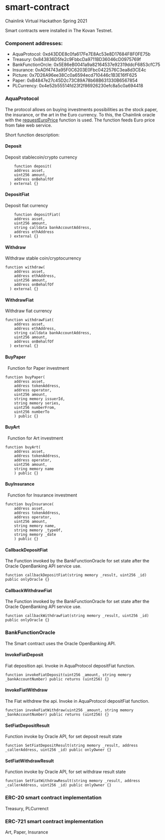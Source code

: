 # smart-contract

Chainlink Virtual Hackathon Spring 2021

Smart contracts were installed in The Kovan Testnet.

### Component addresses:
* AquaProtocol: 0xd43DDE8c0fa617Fe7E8Ac53e8D17684F8F0FE75b
* Treasury: 0x843836D5fe2c9FbbcDa9711BD36046cD0975769f
* BankFunctionOrcle: 0x5E86eB0041a9a82164537e92319ddcF6853cfC75
* Insurance: 0xADf4743a95F0C6203E0Fbc0422576C3ea8d3CE4c
* Picture: 0x7D26A96ee38Cc0a6594ecd710446c1B3E16fF625
* Paper: 0xB4847e27c45D2c73C89A78b68B631330B6567854
* PLCurrency: 0x4e52b55514fd23f2f86926230efc8a5c0a694418

### AquaProtocol

The protocol allows on buying investments possibilities as the stock paper, the insurance, or the art in the Euro currency. To this, the Chainlink oracle with the [requestEuroPrice](https://github.com/aquaprotocol/smart-contract/blob/69869994495a515af67855448b200e7798138dc7/AquaProtocol.sol#L83) function is used. The function feeds Euro price from fake web service. 


Short function description:

#### Deposit
Deposit stablecoin/crypto currency
```solidity
    function deposit(
    address asset,
    uint256 amount,
    address onBehalfOf
  ) external {}
```
#### DepositFiat
Deposit fiat currency
```solidity
    function depositFiat(
    address asset,
    uint256 amount,
    string calldata bankAccountAddress,
    address ethAddress
  ) external {}
```

#### Withdraw
Withdraw stable coin/cryptocurrency

```solidity
function withdraw(
    address asset,
    address ethAddress,
    uint256 amount,
    address onBehalfOf
  ) external {}
```

#### WithdrawFiat
Withdraw fiat currency
```solidity
function withdrawFiat(
    address asset,
    address ethAddress,
    string calldata bankAccountAddress,
    uint256 amount,
    address onBehalfOf
  ) external {}
```
#### BuyPaper
  Function for Paper investment
```solidity
function buyPaper(
    address asset,
    address tokenAddress,
    address operator,
    uint256 amount,
    string memory issuerId,
    string memory series,
    uint256 numberFrom,
    uint256 numberTo
    ) public {}
```
#### BuyArt
  Function for Art investment
```solidity
function buyArt(
    address asset,
    address tokenAddress,
    address operator,
    uint256 amount,
    string memory name
    ) public {}
```
#### BuyInsurance
  Function for Insurance investment
```solidit
function buyInsurance(
    address asset,
    address tokenAddress,
    address operator,
    uint256 amount,
    string memory name,
    string memory _typeOf,
    string memory _date
    ) public {}
```

#### CallbackDepositFiat
The Function invoked by the BankFunctionOracle for set state after the Oracle OpenBanking API service use.
```solidity
function callbackDepositFiat(string memory _result, uint256 _id) public onlyOracle {}
```
#### CallbackWithdrawFiat
The Function invoked by the BankFunctionOracle for set state after the Oracle OpenBanking API service use.
```solidity
function callbackWithdrawFiat(string memory _result, uint256 _id) public onlyOracle {}
```

### BankFunctionOracle
The Smart contract uses the Oracle OpenBanking API.

#### InvokeFiatDeposit
Fiat deposition api. Invoke in AquaProtocol depositFiat function.
```solidity
function invokeFiatDeposit(uint256 _amount, string memory _bankAccountNumber) public returns (uint256) {}
```
#### InvokeFiatWithdraw
The Fiat withdrew the api. Invoke in AquaProtocol depositFiat function.
```solidity
function invokeFiatWithdraw(uint256 _amount, string memory _bankAccountNumber) public returns (uint256) {}
```
#### SetFiatDepositResult
Function invoke by Oracle API, for set deposit result state
```solidity
function SetFiatDepositResult(string memory _result, address _callerAddress, uint256 _id) public onlyOwner {}
```

#### SetFiatWithdrawResult
Function invoke by Oracle API, for set withdraw result state
```solidity
function SetFiatWithdrawResult(string memory _result, address _callerAddress, uint256 _id) public onlyOwner {}
```

### ERC-20 smart contract implementation
Treasury, PLCurrenct


### ERC-721 smart contract implementation
Art, Paper, Insurance
